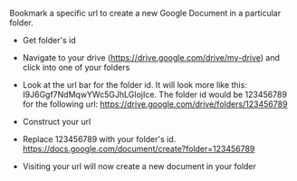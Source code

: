 Bookmark a specific url to create a new Google Document in a particular folder.

* Get folder's id

* Navigate to your drive (https://drive.google.com/drive/my-drive) and click into one of your folders
* Look at the url bar for the folder id. It will look more like this: I9J6Ggf7NdMqwYWc5GJhLGIojIce. The folder id would be 123456789 for the following url: https://drive.google.com/drive/folders/123456789
    
  

* Construct your url

* Replace 123456789 with your folder's id. https://docs.google.com/document/create?folder=123456789
    
  

* Visiting your url will now create a new document in your folder

